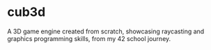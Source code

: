 # cub3d
A 3D game engine created from scratch, showcasing raycasting and graphics programming skills, from my 42 school journey.

